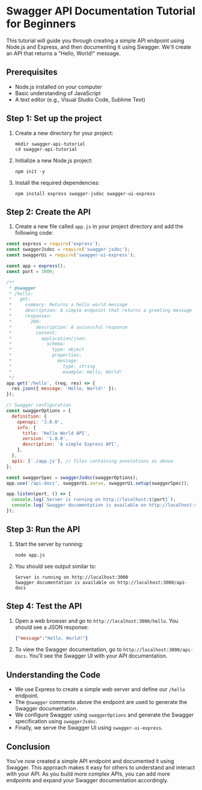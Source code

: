 # Swagger API Documentation Tutorial for Beginners

This tutorial will guide you through creating a simple API endpoint using Node.js and Express, and then documenting it using Swagger. We'll create an API that returns a "Hello, World!" message.

## Prerequisites

- Node.js installed on your computer
- Basic understanding of JavaScript
- A text editor (e.g., Visual Studio Code, Sublime Text)

## Step 1: Set up the project

1. Create a new directory for your project:
   ```
   mkdir swagger-api-tutorial
   cd swagger-api-tutorial
   ```

2. Initialize a new Node.js project:
   ```
   npm init -y
   ```

3. Install the required dependencies:
   ```
   npm install express swagger-jsdoc swagger-ui-express
   ```

## Step 2: Create the API

1. Create a new file called `app.js` in your project directory and add the following code:

```javascript
const express = require('express');
const swaggerJsdoc = require('swagger-jsdoc');
const swaggerUi = require('swagger-ui-express');

const app = express();
const port = 3000;

/**
 * @swagger
 * /hello:
 *   get:
 *     summary: Returns a hello world message
 *     description: A simple endpoint that returns a greeting message
 *     responses:
 *       200:
 *         description: A successful response
 *         content:
 *           application/json:
 *             schema:
 *               type: object
 *               properties:
 *                 message:
 *                   type: string
 *                   example: Hello, World!
 */
app.get('/hello', (req, res) => {
  res.json({ message: 'Hello, World!' });
});

// Swagger configuration
const swaggerOptions = {
  definition: {
    openapi: '3.0.0',
    info: {
      title: 'Hello World API',
      version: '1.0.0',
      description: 'A simple Express API',
    },
  },
  apis: ['./app.js'], // files containing annotations as above
};

const swaggerSpec = swaggerJsdoc(swaggerOptions);
app.use('/api-docs', swaggerUi.serve, swaggerUi.setup(swaggerSpec));

app.listen(port, () => {
  console.log(`Server is running on http://localhost:${port}`);
  console.log(`Swagger documentation is available on http://localhost:${port}/api-docs`);
});
```

## Step 3: Run the API

1. Start the server by running:
   ```
   node app.js
   ```

2. You should see output similar to:
   ```
   Server is running on http://localhost:3000
   Swagger documentation is available on http://localhost:3000/api-docs
   ```

## Step 4: Test the API

1. Open a web browser and go to `http://localhost:3000/hello`. You should see a JSON response:
   ```json
   {"message":"Hello, World!"}
   ```

2. To view the Swagger documentation, go to `http://localhost:3000/api-docs`. You'll see the Swagger UI with your API documentation.

## Understanding the Code

- We use Express to create a simple web server and define our `/hello` endpoint.
- The `@swagger` comments above the endpoint are used to generate the Swagger documentation.
- We configure Swagger using `swaggerOptions` and generate the Swagger specification using `swaggerJsdoc`.
- Finally, we serve the Swagger UI using `swagger-ui-express`.

## Conclusion

You've now created a simple API endpoint and documented it using Swagger. This approach makes it easy for others to understand and interact with your API. As you build more complex APIs, you can add more endpoints and expand your Swagger documentation accordingly.


